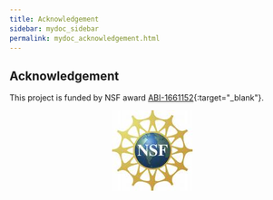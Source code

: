 ```yaml
---
title: Acknowledgement
sidebar: mydoc_sidebar
permalink: mydoc_acknowledgement.html
---
```


## Acknowledgement

This project is funded by NSF award [ABI-1661152](https://www.nsf.gov/awardsearch/showAward?AWD_ID=1661152){:target="_blank"}.

<center><img title="nsflogo" src="pages/mydoc/miscellaneous_images/NSF_Logo.png"><img/></center>

